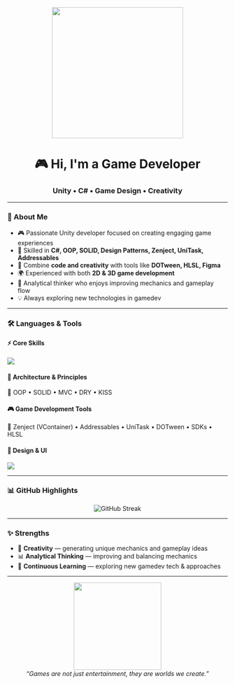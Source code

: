 <div align="center">
  <img src="https://media.giphy.com/media/QTfX9Ejfra3ZmNxh6B/giphy.gif" width="300"/>
  
  <h1>🎮 Hi, I'm a Game Developer</h1>
  <h3>Unity • C# • Game Design • Creativity</h3>
</div>

---

### 🚀 About Me
- 🎮 Passionate Unity developer focused on creating engaging game experiences  
- 🧩 Skilled in **C#, OOP, SOLID, Design Patterns, Zenject, UniTask, Addressables**  
- 🎨 Combine **code and creativity** with tools like **DOTween, HLSL, Figma**  
- 🌍 Experienced with both **2D & 3D game development**  
- 📐 Analytical thinker who enjoys improving mechanics and gameplay flow  
- 💡 Always exploring new technologies in gamedev  

---

### 🛠 Languages & Tools  

#### ⚡️ Core Skills
<p>
  <img src="https://skillicons.dev/icons?i=cs,unity,git" />
</p>

#### 🧩 Architecture & Principles
<p>
  🔹 OOP • SOLID • MVC • DRY • KISS  
</p>

#### 🎮 Game Development Tools
<p>
  🔹 Zenject (VContainer) • Addressables • UniTask • DOTween • SDKs • HLSL  
</p>

#### 🎨 Design & UI
<p>
  <img src="https://skillicons.dev/icons?i=figma,photoshop" />
</p>

---

### 📊 GitHub Highlights  

<p align="center">
  <img src="https://github-readme-streak-stats.herokuapp.com?user=SharpShrk&theme=tokyonight&hide_border=true" alt="GitHub Streak"/>
</p>

---

### ✨ Strengths
- 🎨 **Creativity** — generating unique mechanics and gameplay ideas  
- 📊 **Analytical Thinking** — improving and balancing mechanics  
- 🚀 **Continuous Learning** — exploring new gamedev tech & approaches  

---

<div align="center">
  <img src="https://media.giphy.com/media/12W5Sg2koWYnwA/giphy.gif" width="200"/>
  <br/>
  <i>“Games are not just entertainment, they are worlds we create.”</i>
</div>
